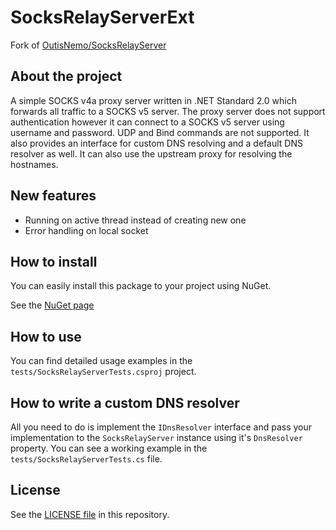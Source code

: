 # SocksRelayServerExt
Fork of [OutisNemo/SocksRelayServer](https://github.com/OutisNemo/SocksRelayServer) 

## About the project

A simple SOCKS v4a proxy server written in .NET Standard 2.0 which forwards all traffic to a SOCKS v5 server. The proxy server does not support authentication however it can connect to a SOCKS v5 server using username and password. UDP and Bind commands are not supported. It also provides an interface for custom DNS resolving and a default DNS resolver as well. It can also use the upstream proxy for resolving the hostnames.

## New features
- Running on active thread instead of creating new one
- Error handling on local socket

## How to install
You can easily install this package to your project using NuGet.

See the [NuGet page](https://www.nuget.org/packages/OutisNemo.SocksRelayServer/)

## How to use
You can find detailed usage examples in the `tests/SocksRelayServerTests.csproj` project.

## How to write a custom DNS resolver
All you need to do is implement the `IDnsResolver` interface and pass your implementation to the `SocksRelayServer` instance using it's `DnsResolver` property. You can see a working example in the `tests/SocksRelayServerTests.cs` file.

## License
See the [LICENSE file](LICENSE.md) in this repository.
